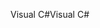 <span data-ttu-id="945bf-101">Visual C#</span><span class="sxs-lookup"><span data-stu-id="945bf-101">Visual C#</span></span>